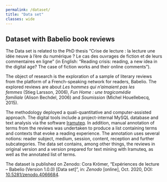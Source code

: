 ```yaml
---
permalink: /dataset/
title: "Data set"
classes: wide
---
```


## Dataset with Babelio book reviews

The Data set is related to the PhD thesis “Crise de lecture : la lecture une idée neuve à l’ère du numérique ? Le cas des ouvrages de fiction et de leurs commentaires en ligne” (in English: “Reading crisis: reading, a new idea in the digital age? The case of fiction works and their online comments”).

The object of research is the exploration of a sample of literary reviews from the platform of a French-speaking network for readers, Babelio. The explored reviews are about *Les hommes qui n’aimaient pas les femmes* (Stieg Larsson, 2006), *Fun Home : une tragicomédie familiale* (Alison Bechdel, 2006) and *Soumission* (Michel Houellebecq, 2015).

The methodology deployed a quali-quantitative and computer-assisted approach. The digital tools include a project-internal MySQL database and text analysis via the software [Iramuteq](http://www.iramuteq.org). In addition, manual annotation of terms from the reviews was undertaken to produce a list containing terms and contexts that evoke a reading experience. The annotation uses several notions: reader subject, medium, session, content, reception and further subcategories.
The data set contains, among other things, the reviews in original version and a version prepared for text mining with Iramuteq, as well as the annotated list of terms.

The dataset is published on Zenodo: Cora Krömer, “Expériences de lecture – Babelio (Version 1.0.0) [Data set]”, in: *Zenodo* [online], Oct. 2020, DOI: [10.5281/zenodo.4066684](http://doi.org/10.5281/zenodo.4066684).


<!-- link to my thesis -->

